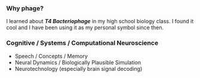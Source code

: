 ### Why phage?
I learned about ***T4 Bacteriophage*** in my high school biology class. I found it cool and I have been using it as my personal symbol since then.

### Cognitive / Systems / Computational Neuroscience
- Speech / Concepts / Memory  
- Neural Dynamics / Biologically Plausible Simulation  
- Neurotechnology (especially brain signal decoding)  


